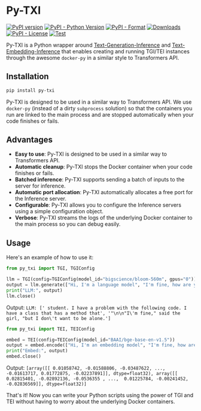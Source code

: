 # Py-TXI

[![PyPI version](https://badge.fury.io/py/py-txi.svg)](https://badge.fury.io/py/py-txi)
[![PyPI - Python Version](https://img.shields.io/pypi/pyversions/py-txi)](https://pypi.org/project/py-txi/)
[![PyPI - Format](https://img.shields.io/pypi/format/py-txi)](https://pypi.org/project/py-txi/)
[![Downloads](https://pepy.tech/badge/py-txi)](https://pepy.tech/project/py-txi)
[![PyPI - License](https://img.shields.io/pypi/l/py-txi)](https://pypi.org/project/py-txi/)
[![Test](https://github.com/IlyasMoutawwakil/py-txi/actions/workflows/test.yaml/badge.svg)](https://github.com/IlyasMoutawwakil/py-txi/actions/workflows/tests.yaml)

Py-TXI is a Python wrapper around [Text-Generation-Inference](https://github.com/huggingface/text-generation-inference) and [Text-Embedding-Inference](https://github.com/huggingface/text-embeddings-inference) that enables creating and running TGI/TEI instances through the awesome `docker-py` in a similar style to Transformers API.

## Installation

```bash
pip install py-txi
```

Py-TXI is designed to be used in a similar way to Transformers API. We use `docker-py` (instead of a dirty `subprocess` solution) so that the containers you run are linked to the main process and are stopped automatically when your code finishes or fails.

## Advantages

- **Easy to use**: Py-TXI is designed to be used in a similar way to Transformers API.
- **Automatic cleanup**: Py-TXI stops the Docker container when your code finishes or fails.
- **Batched inference**: Py-TXI supports sending a batch of inputs to the server for inference.
- **Automatic port allocation**: Py-TXI automatically allocates a free port for the Inference server.
- **Configurable**: Py-TXI allows you to configure the Inference servers using a simple configuration object.
- **Verbose**: Py-TXI streams the logs of the underlying Docker container to the main process so you can debug easily.

## Usage

Here's an example of how to use it:

```python
from py_txi import TGI, TGIConfig

llm = TGI(config=TGIConfig(model_id="bigscience/bloom-560m", gpus="0"))
output = llm.generate(["Hi, I'm a language model", "I'm fine, how are you?"])
print("LLM:", output)
llm.close()
```

Output: ```LLM: [' student. I have a problem with the following code. I have a class that has a method that', '"\n\n"I\'m fine," said the girl, "but I don\'t want to be alone.']```

```python
from py_txi import TEI, TEIConfig

embed = TEI(config=TEIConfig(model_id="BAAI/bge-base-en-v1.5"))
output = embed.encode(["Hi, I'm an embedding model", "I'm fine, how are you?"])
print("Embed:", output)
embed.close()
```

Output: ```[array([[ 0.01058742, -0.01588806, -0.03487622, ..., -0.01613717,
         0.01772875, -0.02237891]], dtype=float32), array([[ 0.02815401, -0.02892136, -0.0536355 , ...,  0.01225784,
        -0.00241452, -0.02836569]], dtype=float32)]```

That's it! Now you can write your Python scripts using the power of TGI and TEI without having to worry about the underlying Docker containers.
